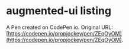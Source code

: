 # augmented-ui listing

A Pen created on CodePen.io. Original URL: [https://codepen.io/propjockey/pen/ZEqOyOM](https://codepen.io/propjockey/pen/ZEqOyOM).

